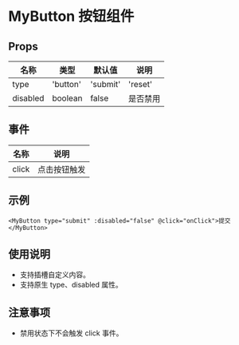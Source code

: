 # MyButton 按钮组件

## Props
| 名称      | 类型                        | 默认值   | 说明         |
|---------|---------------------------|--------|------------|
| type    | 'button' | 'submit' | 'reset' | 'button' | 按钮类型      |
| disabled| boolean                    | false  | 是否禁用      |

## 事件
| 名称   | 说明         |
|------|------------|
| click| 点击按钮触发   |

## 示例
```vue
<MyButton type="submit" :disabled="false" @click="onClick">提交</MyButton>
```

## 使用说明
- 支持插槽自定义内容。
- 支持原生 type、disabled 属性。

## 注意事项
- 禁用状态下不会触发 click 事件。
